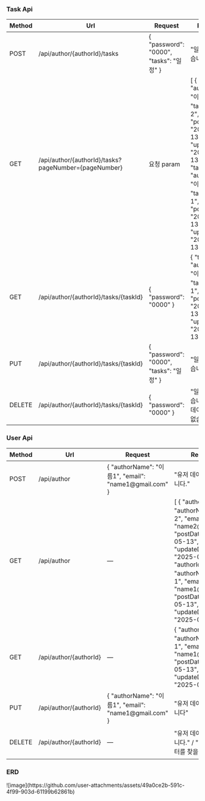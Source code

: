 <h3>Task Api</h3>
<table>
  <thead>
    <tr>
      <th>Method</th>
      <th>Url</th>
      <th>Request</th>
      <th>Response</th>
      <th>상태코드</th>
    </tr>
  </thead>
  <tbody>
    <tr>
      <td>POST</td>
      <td>/api/author/{authorId}/tasks</td>
      <td>{
  "password": "0000",
  "tasks": "일정"
}</td>
      <td>"일정을 생성했습니다"</td>
      <td>201 Created</td>
    </tr>
    <tr>
      <td>GET</td>
      <td>/api/author/{authorId}/tasks?pageNumber={pageNumber}</td>
      <td>요청 param</td>
      <td>[
    {
        "taskId": 2,
        "authorName": "이름2",
        "tasks": "일정2",
        "postDate": "2025-05-13",
        "updateDate": "2025-05-13"
    },
    {
        "taskId": 1,
        "authorName": "이름1",
        "tasks": "일정1",
        "postDate": "2025-05-13",
        "updateDate": "2025-05-13"
    }
]</td>
      <td>200 OK</td>
    </tr>
    <tr>
      <td>GET</td>
      <td>/api/author/{authorId}/tasks/{taskId}</td>
      <td>{
  "password": "0000"
}</td>
      <td>    {
        "taskId": 1,
        "authorName": "이름1",
        "tasks": "일정1",
        "postDate": "2025-05-13",
        "updateDate": "2025-05-13"
    }</td>
      <td>200 OK</td>
    </tr>
    <tr>
      <td>PUT</td>
      <td>/api/author/{authorId}/tasks/{taskId}</td>
      <td>{
  "password": "0000",
  "tasks": "일정"
}</td>
      <td>"일정을 수정했습니다."</td>
      <td>200 OK</td>
    </tr>
    <tr>
      <td>DELETE</td>
      <td>/api/author/{authorId}/tasks/{taskId}</td>
      <td>{
  "password": "0000"
}</td>
      <td>"일정을 삭제했습니다" / "해당 데이터를 찾을 수 없습니다."</td>
      <td>200 OK / 404 Not Found</td>
    </tr>
  </tbody>
</table>

<h3>User Api</h3>
<table>
  <thead>
    <tr>
      <th>Method</th>
      <th>Url</th>
      <th>Request</th>
      <th>Response</th>
      <th>상태코드</th>
    </tr>
  </thead>
  <tbody>
    <tr>
      <td>POST</td>
      <td>/api/author</td>
      <td>{        
        "authorName": "이름1",
        "email": "name1@gmail.com"
        }</td>
      <td>"유저 데이터를 생성했습니다."</td>
      <td>201 Created</td>
    </tr>
    <tr>
      <td>GET</td>
      <td>/api/author</td>
      <td>—</td>
      <td>[
    {
        "authorId": 2,
        "authorName": "이름2",
        "email": "name2@gmail.com",
        "postDate": "2025-05-13",
        "updateDate": "2025-05-13"
    },
    {
        "authorId": 1,
        "authorName": "이름1",
        "email": "name1@gmail.com",
        "postDate": "2025-05-13",
        "updateDate": "2025-05-13"
    }
]</td>
      <td>200 OK</td>
    </tr>
    <tr>
      <td>GET</td>
      <td>/api/author/{authorId}</td>
      <td>—</td>
      <td>    {
        "authorId": 1,
        "authorName": "이름1",
        "email": "name1@gmail.com",
        "postDate": "2025-05-13",
        "updateDate": "2025-05-13"
    }</td>
      <td>200 OK</td>
    </tr>
    <tr>
      <td>PUT</td>
      <td>/api/author/{authorId}</td>
      <td>{        
        "authorName": "이름1",
        "email": "name1@gmail.com"
        }</td>
      <td>"유저 데이터를 수정했습니다"</td>
      <td>200 OK</td>
    </tr>
    <tr>
      <td>DELETE</td>
      <td>/api/author/{authorId}</td>
      <td>—</td>
      <td>"유저 데이터를 삭제했습니다." / "해당 ID의 데이터를 찾을 수 없습니다."</td>
      <td>200 OK / 404 Not Found</td>
    </tr>
  </tbody>
</table>
<h3>ERD</h3>
![image](https://github.com/user-attachments/assets/49a0ce2b-591c-4f99-903d-61199b62861b)


